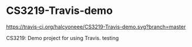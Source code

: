 # CS3219-Travis-demo
https://travis-ci.org/halcyoneee/CS3219-Travis-demo.svg?branch=master

CS3219: Demo project for using Travis.
testing
